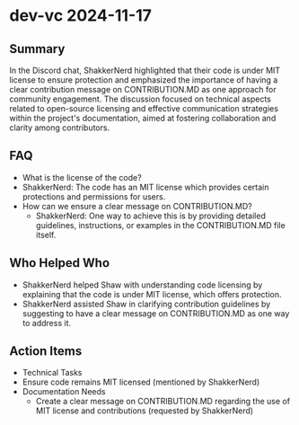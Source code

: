 # dev-vc 2024-11-17

## Summary

In the Discord chat, ShakkerNerd highlighted that their code is under MIT license to ensure protection and emphasized the importance of having a clear contribution message on CONTRIBUTION.MD as one approach for community engagement. The discussion focused on technical aspects related to open-source licensing and effective communication strategies within the project's documentation, aimed at fostering collaboration and clarity among contributors.

## FAQ

- What is the license of the code?
- ShakkerNerd: The code has an MIT license which provides certain protections and permissions for users.
- How can we ensure a clear message on CONTRIBUTION.MD?
    - ShakkerNerd: One way to achieve this is by providing detailed guidelines, instructions, or examples in the CONTRIBUTION.MD file itself.

## Who Helped Who

- ShakkerNerd helped Shaw with understanding code licensing by explaining that the code is under MIT license, which offers protection.
- ShakkerNerd assisted Shaw in clarifying contribution guidelines by suggesting to have a clear message on CONTRIBUTION.MD as one way to address it.

## Action Items

- Technical Tasks
- Ensure code remains MIT licensed (mentioned by ShakkerNerd)
- Documentation Needs
    - Create a clear message on CONTRIBUTION.MD regarding the use of MIT license and contributions (requested by ShakkerNerd)
